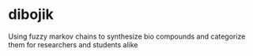 dibojik
=======

Using fuzzy markov chains to synthesize bio compounds and categorize them for researchers and students alike